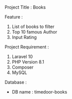 Project Title : Books

Feature : 
1. List of books to filter
2. Top 10 famous Author
3. Input Rating

Project Requirement :
1. Laravel 10
2. PHP Version 8.1
3. Composer
4. MySQL

Database : 
- DB name : timedoor-books
